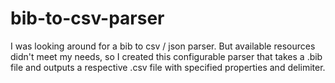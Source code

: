 # bib-to-csv-parser
 I was looking around for a bib to csv / json parser. But available resources didn't meet my needs, so I created this configurable parser that takes a .bib file and outputs a respective .csv file with specified properties and delimiter.

